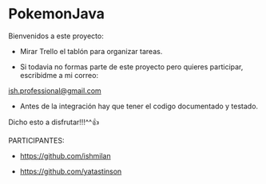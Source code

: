 #                     PokemonJava
Bienvenidos a este proyecto:

- Mirar Trello el tablón para organizar tareas.

- Si todavia no formas parte de este proyecto pero quieres participar, escribidme a mi correo:

ish.professional@gmail.com

- Antes de la integración hay que tener el codigo documentado y testado.

Dicho esto a disfrutar!!!^^:+1:

PARTICIPANTES:

 - https://github.com/ishmilan

 - https://github.com/yatastinson